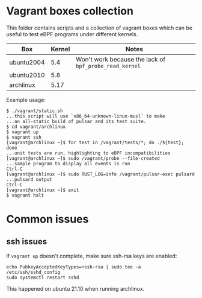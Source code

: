 # Vagrant boxes collection

This folder contains scripts and a collection of vagrant boxes which can be
useful to test eBPF programs under different kernels.

| Box        | Kernel | Notes                                                 |
|------------|--------|-------------------------------------------------------|
| ubuntu2004 |    5.4 | Won't work because the lack of `bpf_probe_read_kernel`|
| ubuntu2010 |    5.8 |                                                       |
| archlinux  |   5.17 |                                                       |

Example usage:

```
$ ./vagrant/static.sh
...this script will use `x86_64-unknown-linux-musl` to make 
...an all-static build of pulsar and its test suite.
$ cd vagrant/archlinux
$ vagrant up
$ vagrant ssh
[vagrant@archlinux ~]$ for test in /vagrant/tests/*; do ./${test}; done
...unit tests are run, highlighting to eBPF incompatibilities
[vagrant@archlinux ~]$ sudo /vagrant/probe --file-created
...sample program to display all events is run
Ctrl-C
[vagrant@archlinux ~]$ sudo RUST_LOG=info /vagrant/pulsar-exec pulsard
...pulsard output
Ctrl-C
[vagrant@archlinux ~]$ exit
$ vagrant halt
```

# Common issues

## ssh issues

If `vagrant up` doesn't complete, make sure ssh-rsa keys are enabled:
```
echo PubkeyAcceptedKeyTypes=+ssh-rsa | sudo tee -a /etc/ssh/sshd_config
sudo systemctl restart sshd
```

This happened on ubuntu 21.10 when running archlinux.

